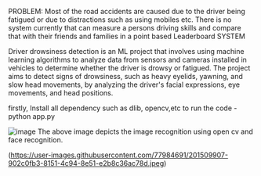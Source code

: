PROBLEM:
Most of the road accidents are caused due to the driver being fatigued or due to distractions such as using mobiles etc.
There is no system currently that can measure a persons driving skills and compare that with their friends and families in a point based Leaderboard SYSTEM

Driver drowsiness detection is an ML project that involves using machine learning algorithms to analyze data from sensors and cameras installed in vehicles to determine whether the driver is drowsy or fatigued. The project aims to detect signs of drowsiness, such as heavy eyelids, yawning, and slow head movements, by analyzing the driver's facial expressions, eye movements, and head positions.

firstly, Install all dependency such as dlib, opencv,etc
to run the code - python app.py

![image](https://user-images.githubusercontent.com/77984691/201509787-8e2b90c1-41e3-4f8f-9724-59ed9d8aafb1.png)
The above image depicts the image recognition using open cv and face recognition.

(https://user-images.githubusercontent.com/77984691/201509907-902c0fb3-8151-4c94-8e51-e2b8c36ac78d.jpeg)
